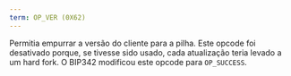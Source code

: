 ```yaml
---
term: OP_VER (0X62)
---
```


Permitia empurrar a versão do cliente para a pilha. Este opcode foi desativado porque, se tivesse sido usado, cada atualização teria levado a um hard fork. O BIP342 modificou este opcode para `OP_SUCCESS`.